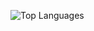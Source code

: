 ![Top Languages](https://github-readme-stats.vercel.app/api/top-langs/?username=AtlasICL&layout=compact&hide_progress=true)

